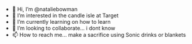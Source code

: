 - 👋 Hi, I’m @nataliebowman
- 👀 I’m interested in the candle isle at Target
- 🌱 I’m currently learning on how to learn
- 💞️ I’m looking to collaborate... i dont know
- 📫 How to reach me... make a sacrifice using Sonic drinks or blankets

<!---
nataliebowman/nataliebowman is a ✨ special ✨ repository because its `README.md` (this file) appears on your GitHub profile.
You can click the Preview link to take a look at your changes.
--->
